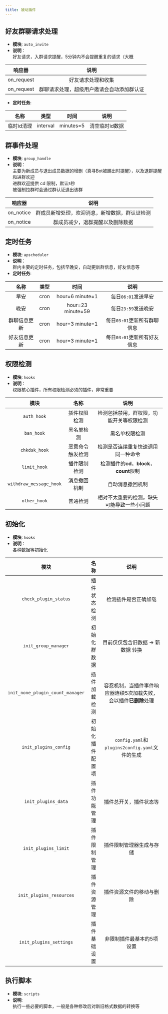 ```yaml
---
title: 被动插件
---
```



好友群聊请求处理
---
* __模块__: `auto_invite`
* __说明__：  
好友请求，入群请求提醒，5分钟内不会提醒重复的请求（大概

|       响应器        |    说明       |
|:-----------------:|:-----------:|
|on_request         |   好友请求处理和收集
|on_request         |   群聊请求处理，超级用户邀请会自动添加群认证

* __定时任务__:

|       名称        |       类型        |      时间    |     说明      |
|:-----------------:|:-----------------:|:-----------:|:-----------:|
|   临时id清理      |   interval        |   minutes=5  | 清空临时id数据


群事件处理
---
* __模块__: `group_handle`
* __说明__：  
主要为新成员与退出成员数据的增删（真寻Bot被踢出时提醒），以及退群提醒和进群欢迎  
进群欢迎提供 cd  限制，默认`5`秒  
被强制拉群时会通过群认证退出该群

|       响应器        |    说明       |
|:-----------------:|:-----------:|
|on_notice          |   群成员新增处理，欢迎消息，新增数据，群认证检测
|on_notice         |   群成员减少，退群提醒以及删除数据


定时任务
---
* __模块__: `apscheduler`
* __说明__：  
群内主要的定时任务，包括早晚安，自动更新群信息，好友信息等
* __定时任务__:

|       名称        |       类型        |      时间    |     说明      |
|:-----------------:|:-----------------:|:-----------:|:-----------:|
|早安               |   cron        |   hour=6 minute=1  | 每日`06:01`发送早安
|晚安               |   cron        |       hour=23 minute=59 | 每日`23:59`发送晚安
|群聊信息更新         |   cron        | hour=3 minute=1   | 每日`03:01`更新所有群聊信息
|好友信息更新       |   cron        |   hour=3 minute=1   | 每日`03:01`更新所有好友信息


权限检测
---
* __模块__: `hooks`
* __说明__：  
权限核心插件，所有权限检测必须的插件，非常重要  

|       模块        |      名称    |     说明      |
|:-----------------:|:-----------:|:-----------:|
|`auth_hook`       |   插件权限检测 |   检测包括禁用，群权限，功能开关等权限检测
|`ban_hook`         |   黑名单检测  |   黑名单权限检测
|`chkdsk_hook`     | 恶意命令触发检测  |    检测是否连续重复快速调用同一种命令
|`limit_hook`       |  插件限制检测 |   检测插件的**cd**，**block**，**count**限制
|`withdraw_message_hook`|   消息撤回机制   |    自动消息撤回机制
|`other_hook`       |   普通检测      |     相对不太重要的检测，缺失可能导致一些小问题


初始化
---
* __模块__: `hooks`
* __说明__：  
各种数据等初始化

|       模块        |      名称    |     说明      |
|:-----------------:|:-----------:|:-----------:|
|`check_plugin_status` |    插件状态检测   |    检测插件是否正确加载
|`init_group_manager`  |    初始化群数据   |    目前仅仅包含旧数据 -> 新数据 转换
|`init_none_plugin_count_manager`|  插件加载检测    |   容忍机制，当插件事件响应器连续5次加载失败，会以插件**已删除**处理
|`init_plugins_config` |    初始化插件配置项    |   `config.yaml`和`plugins2config.yaml`文件的生成
|`init_plugins_data`   |    插件功能管理   |    插件总开关，插件状态等
|`init_plugins_limit`  |    插件限制管理   |    插件限制管理器生成与存储
|`init_plugins_resources`|  插件资源管理   |    插件资源文件的移动与删除
|`init_plugins_settings`|   插件基础设置   |    非限制插件最基本的5项设置

执行脚本
---
* __模块__: `scripts`
* __说明__:  
执行一些必要的脚本，一般是各种修改后对新旧格式数据的转换等

